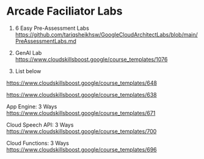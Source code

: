 # Arcade Faciliator Labs

1) 6 Easy Pre-Assessment Labs  
https://github.com/tariqsheikhsw/GoogleCloudArchitectLabs/blob/main/PreAssessmentLabs.md

2) GenAI Lab  
https://www.cloudskillsboost.google/course_templates/1076

3) List below  

https://www.cloudskillsboost.google/course_templates/648 

https://www.cloudskillsboost.google/course_templates/638  


App Engine: 3 Ways    
https://www.cloudskillsboost.google/course_templates/671  


Cloud Speech API: 3 Ways  
https://www.cloudskillsboost.google/course_templates/700  


Cloud Functions: 3 Ways  
https://www.cloudskillsboost.google/course_templates/696  

